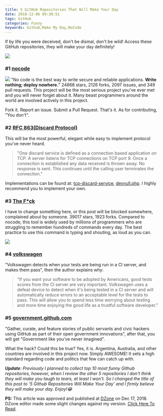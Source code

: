 ```yaml
---
title: 5 GitHub Repositories That Will Make Your Day
date: 2018-12-06 09:30:51
tags: GitHub
categories: Funny
keywords: Github,Make My Day,NoCode
---
```


If by life you were deceived, don't be dismal, don't be wild! Access these GitHub repositories, they will make your day definitely!

![](https://www.dropbox.com/s/z6slcmj3ze5xyz5/laugh.jpg?dl=1)<!-- more -->

### #1 [nocode](https://github.com/kelseyhightower/nocode)
![](https://www.dropbox.com/s/7t5vulrsy5x9iz4/nocode.png?dl=1)
"No code is the best way to write secure and reliable applications. **Write nothing; deploy nowhere.**" 24868 stars, 2126 forks, 2097 issues, and 349 pull requests. This project will be the most serious project you've ever met and you will never forget about it. Many beast programmers around the world are involved actively in this project.

Fork it. Report an issue. Submit a Pull Request. That's it. As for contributing, "You don't".

### #2 [RFC 863(Discard Protocol)](https://tools.ietf.org/html/rfc863)

This will be the most powerful, elegant while easy to implement protocol you've never heard.

>"One discard service is defined as a connection based application on TCP. A server listens for TCP connections on TCP port 9. Once a connection is established any data received is thrown away. No response is sent. This continues until the calling user terminates the connection."

Implementations can be found at: [tcp-discard-service](https://github.com/ferdis/tcp-discard-service), [devnull.php](https://gist.github.com/igorw/5310408). I highly recommend you to implement your own.

### #3 [The F*ck](https://github.com/nvbn/thefuck)

I have to change something here, or this post will be blocked somewhere, complained about by someone. 39017 stars, 1923 forks. Compared to nocode, this tool is widely used by millions of programmers who are struggling to remember hundreds of commands every day. The best practice to use this command is typing and shouting, as loud as you can.

![](https://raw.githubusercontent.com/nvbn/thefuck/master/example.gif)

### #4 [volkswagen](https://github.com/auchenberg/volkswagen)

"Volkswagen detects when your tests are being run in a CI server, and makes them pass", then the author explains why:

>"If you want your software to be adopted by Americans, good tests scores from the CI server are very important. Volkswagen uses a defeat device to detect when it's being tested in a CI server and will automatically reduce errors to an acceptable level for the tests to pass. This will allow you to spend less time worrying about testing and more time enjoying the good life as a trustful software developer."

### #5 [government.github.com](https://github.com/github/government.github.com)

"Gather, curate, and feature stories of public servants and civic hackers using GitHub as part of their open government innovations", after that, you will get "Government like you've never imagined".

What the hack? Could this be true? Yes, it is. Argentina, Australia, and other countries are involved in this project now. Simply AWESOME! It sets a high standard regarding code and politics that few can catch up with.

_**Update**: Previously I planned to collect top 10 most funny Github repositories, however, when I review the other 5 repositories I don't think they will make you laugh to tears, at least I won't. So I changed the title of this post to '5 Github Repositories Will Make Your Day' and I firmly believe they will make your day. Enjoy!😂_

**PS:** This article was approved and published at [DZone](https://dzone.com) on Dec 17, 2018. DZone editor made some slight changes against my version. [Click Here To Read](https://dzone.com/articles/top-10-github-repositories-will-make-your-daypart).

<script type="text/javascript">
amzn_assoc_placement = "adunit0";
amzn_assoc_search_bar = "false";
amzn_assoc_tracking_id = "oldyoungboy-20";
amzn_assoc_ad_mode = "manual";
amzn_assoc_ad_type = "smart";
amzn_assoc_marketplace = "amazon";
amzn_assoc_region = "US";
amzn_assoc_title = "";
amzn_assoc_linkid = "1c02f241ba3958d4210ebd3b22671eef";
amzn_assoc_asins = "1484200772,B01GO8ZVFA,0132350882,1449331920";
</script>
<script src="//z-na.amazon-adsystem.com/widgets/onejs?MarketPlace=US"></script>